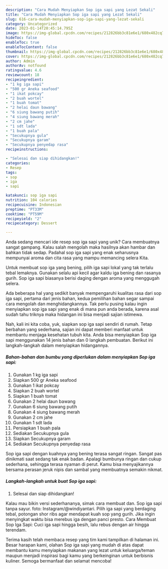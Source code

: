 ```yaml
---
description: "Cara Mudah Menyiapkan Sop iga sapi yang Lezat Sekali"
title: "Cara Mudah Menyiapkan Sop iga sapi yang Lezat Sekali"
slug: 616-cara-mudah-menyiapkan-sop-iga-sapi-yang-lezat-sekali
category: Uncategorized
date: 2023-01-14T20:45:14.795Z
image: https://img-global.cpcdn.com/recipes/212826bb3c81e6e1/680x482cq70/sop-iga-sapi-foto-resep-utama.jpg
hideToc: false
enableToc: true
enableTocContent: false
thumbnail: https://img-global.cpcdn.com/recipes/212826bb3c81e6e1/680x482cq70/sop-iga-sapi-foto-resep-utama.jpg
cover: https://img-global.cpcdn.com/recipes/212826bb3c81e6e1/680x482cq70/sop-iga-sapi-foto-resep-utama.jpg
author: Admin
authorAv: notfound
ratingvalue: 4.6
reviewcount: 18
recipeingredient:
- "1 kg iga sapi"
- "500 gr Aneka seafood"
- "1 ikat pokcay"
- "2 buah wortel"
- "1 buah tomat"
- "2 helai daun bawang"
- "6 siung bawang putih"
- "4 siung bawang merah"
- "2 cm jahe"
- "1 sdt lada"
- "1 buah pala"
- "Secukupnya gula"
- "Secukupnya garam"
- "Secukupnya penyedap rasa"
recipeinstructions:

- "Selesai dan siap dihidangkan!"
categories:
- Resep
tags:
- sop
- iga
- sapi

katakunci: sop iga sapi 
nutrition: 104 calories
recipecuisine: Indonesian
preptime: "PT33M"
cooktime: "PT59M"
recipeyield: "2"
recipecategory: Dessert

---
```





Anda sedang mencari ide resep sop iga sapi yang unik? Cara membuatnya sangat gampang. Kalau salah mengolah maka hasilnya akan hambar dan bahkan tidak sedap. Padahal sop iga sapi yang enak seharusnya mempunyai aroma dan cita rasa yang mampu memancing selera Kita.





Untuk membuat sop iga yang bening, pilih iga sapi lokal yang tak terlalu tebal lemaknya. Gunakan selalu api kecil agar kaldu iga bening dan rasanya gurih. Sop iga sapi biasanya berisi daging dengan aroma yang menggugah selera.

Ada beberapa hal yang sedikit banyak mempengaruhi kualitas rasa dari sop iga sapi, pertama dari jenis bahan, kedua pemilihan bahan segar sampai cara mengolah dan menghidangkannya. Tak perlu pusing kalau ingin menyiapkan sop iga sapi yang enak di mana pun anda berada, karena asal sudah tahu triknya maka hidangan ini bisa menjadi sajian istimewa.






Nah, kali ini kita coba, yuk, siapkan sop iga sapi sendiri di rumah. Tetap berbahan yang sederhana, sajian ini dapat memberi manfaat untuk membantu menjaga kesehatan tubuh kita. Anda bisa menyiapkan Sop iga sapi menggunakan 14 jenis bahan dan 0 langkah pembuatan. Berikut ini langkah-langkah dalam menyiapkan hidangannya.

<!--inarticleads1-->

##### Bahan-bahan dan bumbu yang diperlukan dalam menyiapkan Sop iga sapi:

1. Gunakan 1 kg iga sapi
1. Siapkan 500 gr Aneka seafood
1. Gunakan 1 ikat pokcay
1. Siapkan 2 buah wortel
1. Siapkan 1 buah tomat
1. Gunakan 2 helai daun bawang
1. Gunakan 6 siung bawang putih
1. Gunakan 4 siung bawang merah
1. Gunakan 2 cm jahe
1. Gunakan 1 sdt lada
1. Persiapkan 1 buah pala
1. Sediakan Secukupnya gula
1. Siapkan Secukupnya garam
1. Sediakan Secukupnya penyedap rasa


Sop iga sapi dengan kuahnya yang bening terasa sangat ringan. Sangat pas dinikmati saat sedang tak enak badan. Apalagi bumbunya ringan dan cukup sederhana, sehingga terasa nyaman di perut. Kamu bisa menyajikannya bersama perasan jeruk nipis dan sambal yang membuatnya semakin nikmat. 

<!--inarticleads2-->

##### Langkah-langkah untuk buat Sop iga sapi:


1. Selesai dan siap dihidangkan!

Kalau mau bikin versi sederhananya, simak cara membuat dan. Sop iga sapi tanpa sayur. foto: Instagram/@windiyantari. Pilih iga sapi yang berdaging tebal, potongan shor ribs agar mendapat kuah sop yang gurih. Jika ingin menyingkat waktu bisa merebus iga dengan panci presto. Cara Membuat Sop Iga Sapi: Cuci iga sapi hingga besih, lalu rebus dengan air hingga terendam. 

Terima kasih telah membaca resep yang tim kami tampilkan di halaman ini. Besar harapan kami, olahan Sop iga sapi yang mudah di atas dapat membantu kamu menyiapkan makanan yang lezat untuk keluarga/teman maupun menjadi inspirasi bagi kamu yang berkeinginan untuk berbisnis kuliner. Semoga bermanfaat dan selamat mencoba!
